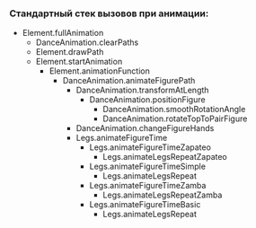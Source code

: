 ### Стандартный стек вызовов при анимации:

* Element.fullAnimation
  * DanceAnimation.clearPaths
  * Element.drawPath
  * Element.startAnimation
    * Element.animationFunction
      * DanceAnimation.animateFigurePath
        * DanceAnimation.transformAtLength
          * DanceAnimation.positionFigure
            * DanceAnimation.smoothRotationAngle
            * DanceAnimation.rotateTopToPairFigure
        * DanceAnimation.changeFigureHands
        * Legs.animateFigureTime
          * Legs.animateFigureTimeZapateo
            * Legs.animateLegsRepeatZapateo
          * Legs.animateFigureTimeSimple
            * Legs.animateLegsRepeat
          * Legs.animateFigureTimeZamba
            * Legs.animateLegsRepeatZamba
          * Legs.animateFigureTimeBasic
            * Legs.animateLegsRepeat
